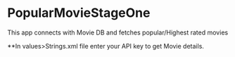 # PopularMovieStageOne
This app connects with Movie DB and fetches popular/Highest rated movies

**In values>Strings.xml file enter your API key to get Movie details.
